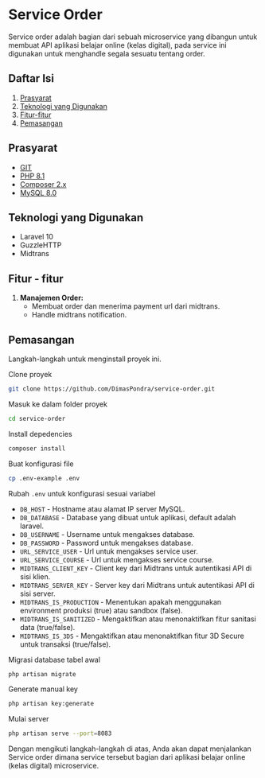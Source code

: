 # Service Order
Service order adalah bagian dari sebuah microservice yang dibangun untuk membuat API aplikasi belajar online (kelas digital), pada service ini digunakan untuk menghandle segala sesuatu tentang order.

## Daftar Isi
1. [Prasyarat](#prasyarat)
2. [Teknologi yang Digunakan](#teknologi-yang-digunakan)
3. [Fitur-fitur](#fitur---fitur)
4. [Pemasangan](#pemasangan)

## Prasyarat
- [GIT](https://www.git-scm.com/downloads)
- [PHP 8.1](https://www.php.net/downloads.php)
- [Composer 2.x](https://getcomposer.org/download/)
- [MySQL 8.0](https://dev.mysql.com/downloads/installer/)

## Teknologi yang Digunakan
- Laravel 10
- GuzzleHTTP
- Midtrans

## Fitur - fitur
1. **Manajemen Order:**
    - Membuat order dan menerima payment url dari midtrans.
    - Handle midtrans notification.

## Pemasangan
Langkah-langkah untuk menginstall proyek ini.

Clone proyek
```bash
git clone https://github.com/DimasPondra/service-order.git
```

Masuk ke dalam folder proyek
```bash
cd service-order
```

Install depedencies
```bash
composer install
```

Buat konfigurasi file
```bash
cp .env-example .env
```

Rubah `.env` untuk konfigurasi sesuai variabel
- `DB_HOST` - Hostname atau alamat IP server MySQL.
- `DB_DATABASE` - Database yang dibuat untuk aplikasi, default adalah laravel.
- `DB_USERNAME` - Username untuk mengakses database.
- `DB_PASSWORD` - Password untuk mengakses database.
- `URL_SERVICE_USER` - Url untuk mengakses service user.
- `URL_SERVICE_COURSE` - Url untuk mengakses service course.
- `MIDTRANS_CLIENT_KEY` - Client key dari Midtrans untuk autentikasi API di sisi klien.
- `MIDTRANS_SERVER_KEY` - Server key dari Midtrans untuk autentikasi API di sisi server.
- `MIDTRANS_IS_PRODUCTION` - Menentukan apakah menggunakan environment produksi (true) atau sandbox (false).
- `MIDTRANS_IS_SANITIZED` - Mengaktifkan atau menonaktifkan fitur sanitasi data (true/false).
- `MIDTRANS_IS_3DS` - Mengaktifkan atau menonaktifkan fitur 3D Secure untuk transaksi (true/false).

Migrasi database tabel awal
```bash
php artisan migrate
```

Generate manual key
```bash
php artisan key:generate
```

Mulai server
```bash
php artisan serve --port=8083
```

Dengan mengikuti langkah-langkah di atas, Anda akan dapat menjalankan Service order dimana service tersebut bagian dari aplikasi belajar online (kelas digital) microservice.
